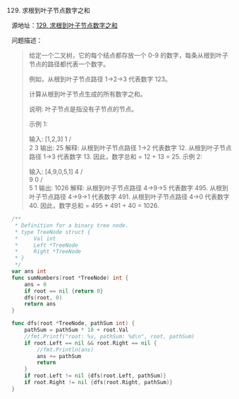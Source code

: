 129. 求根到叶子节点数字之和

源地址：[129. 求根到叶子节点数字之和](https://leetcode-cn.com/problems/sum-root-to-leaf-numbers/)

问题描述：

>给定一个二叉树，它的每个结点都存放一个 0-9 的数字，每条从根到叶子节点的路径都代表一个数字。
>
>例如，从根到叶子节点路径 1->2->3 代表数字 123。
>
>计算从根到叶子节点生成的所有数字之和。
>
>说明: 叶子节点是指没有子节点的节点。
>
>示例 1:
>
>输入: [1,2,3]
>    1
>   / \
>  2   3
>输出: 25
>解释:
>从根到叶子节点路径 1->2 代表数字 12.
>从根到叶子节点路径 1->3 代表数字 13.
>因此，数字总和 = 12 + 13 = 25.
>示例 2:
>
>输入: [4,9,0,5,1]
>    4
>   / \
>  9   0
> / \
>5   1
>输出: 1026
>解释:
>从根到叶子节点路径 4->9->5 代表数字 495.
>从根到叶子节点路径 4->9->1 代表数字 491.
>从根到叶子节点路径 4->0 代表数字 40.
>因此，数字总和 = 495 + 491 + 40 = 1026.

``` go
/**
 * Definition for a binary tree node.
 * type TreeNode struct {
 *     Val int
 *     Left *TreeNode
 *     Right *TreeNode
 * }
 */
var ans int
func sumNumbers(root *TreeNode) int {
    ans = 0
    if root == nil {return 0}
    dfs(root, 0)
    return ans
}

func dfs(root *TreeNode, pathSum int) {
    pathSum = pathSum * 10 + root.Val
    //fmt.Printf("root: %v, pathSum: %d\n", root, pathSum)
    if root.Left == nil && root.Right == nil {
        //fmt.Println(ans)
        ans += pathSum
        return
    }
    if root.Left != nil {dfs(root.Left, pathSum)}
    if root.Right != nil {dfs(root.Right, pathSum)}
}
```



